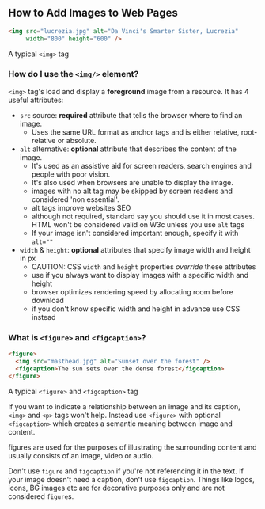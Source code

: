 ## How to Add Images to Web Pages

```html
<img src="lucrezia.jpg" alt="Da Vinci's Smarter Sister, Lucrezia"
     width="800" height="600" />
```

A typical `<img>` tag

### How do I use the `<img/>` element?

`<img>` tag's load and display a **foreground** image from a resource. 
It has 4 useful attributes: 

- `src` source: **required** attribute that tells the browser where to find an image. 
  - Uses the same URL format as anchor tags and is either relative, root-relative or absolute.
- `alt` alternative: **optional** attribute that describes the content of the image. 
  - It's used as an assistive aid for screen readers, search engines and people with poor vision. 
  - It's also used when browsers are unable to display the image. 
  - images with no alt tag may be skipped by screen readers and considered 'non essential'. 
  - alt tags improve websites SEO
  - although not required, standard say you should use it in most cases. HTML won't be considered valid on W3c unless you use `alt` tags
  - If your image isn't considered important enough, specify it with `alt=""` 
- `width` & `height`: **optional** attributes that specify image width and height in px
  - CAUTION: CSS `width` and `height` properties *override* these attributes
  - use if you always want to display images with a specific width and height
  - browser optimizes rendering speed by allocating room before download
  - if you don't know specific width and height in advance use CSS instead

### What is `<figure>` and `<figcaption>`?

```html
<figure>
  <img src="masthead.jpg" alt="Sunset over the forest" />
  <figcaption>The sun sets over the dense forest</figcaption>
</figure>
```

A typical `<figure>` and `<figcaption>` tag

If you want to indicate a relationship between an image and its caption, `<img>` and `<p>` tags won't help. Instead use `<figure>` with optional `<figcaption>` which creates a semantic meaning between image and content.

figures are used for the purposes of illustrating the surrounding content and usually consists of an image, video or audio.

Don't use `figure` and `figcaption` if you're not referencing it in the text. If your image doesn't need a caption, don't use `figcaption`. Things like logos, icons, BG images etc are for decorative purposes only and are not considered `figure`s.